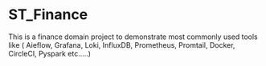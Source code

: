 # ST_Finance
This is a finance domain project to demonstrate most commonly used tools like ( Aieflow, Grafana, Loki, InfluxDB, Prometheus, Promtail, Docker, CircleCI, Pyspark  etc.....)
